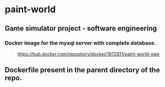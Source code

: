 # paint-world
## Game simulator project - software engineering
>
### Docker image for the mysql server with complete database.
>
> https://hub.docker.com/repository/docker/1972811/paint-world-swe

## Dockerfile present in the parent directory of the repo.

